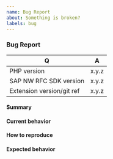 ```yaml
---
name: Bug Report
about: Something is broken?
labels: bug
---
```


### Bug Report

<!-- Fill in the relevant information below to help triage your issue. -->

| Q                         | A     |
| ------------------------- | ----- |
| PHP version               | x.y.z |
| SAP NW RFC SDK version    | x.y.z |
| Extension version/git ref | x.y.z |

#### Summary

<!-- Provide a summary describing the problem you are experiencing. -->

#### Current behavior

<!-- What is the current (buggy) behavior? -->

#### How to reproduce

<!--
Provide steps to reproduce the bug.

Adding a minimal example (with PHP and ABAP code) to reproduce the issue helps *a lot*.
-->

#### Expected behavior

<!-- What was the expected (correct) behavior? -->
